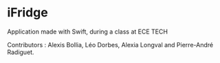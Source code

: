 # iFridge
Application made with Swift, during a class at ECE TECH

Contributors : Alexis Bollia, Léo Dorbes, Alexia Longval and Pierre-André Radiguet.
